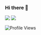 ### Hi there 👋

<img src="https://github-readme-stats.vercel.app/api?username=dmitryershov0&show_icons=true&&theme=tokyonight" />
<img src="https://github-readme-stats.vercel.app/api/top-langs/?username=dmitryershov0&theme=tokyonight" />

![Profile Views](https://hits.seeyoufarm.com/api/count/incr/badge.svg?url=https://github.com/dmitryershov0/&title=Profile%20Views)


<!--
**dmitryershov0/dmitryershov0** is a ✨ _special_ ✨ repository because its `README.md` (this file) appears on your GitHub profile.

Here are some ideas to get you started:

- 🔭 I’m currently working on ...
- 🌱 I’m currently learning ...
- 👯 I’m looking to collaborate on ...
- 🤔 I’m looking for help with ...
- 💬 Ask me about ...
- 📫 How to reach me: ...
- 😄 Pronouns: ...
- ⚡ Fun fact: ...
-->
